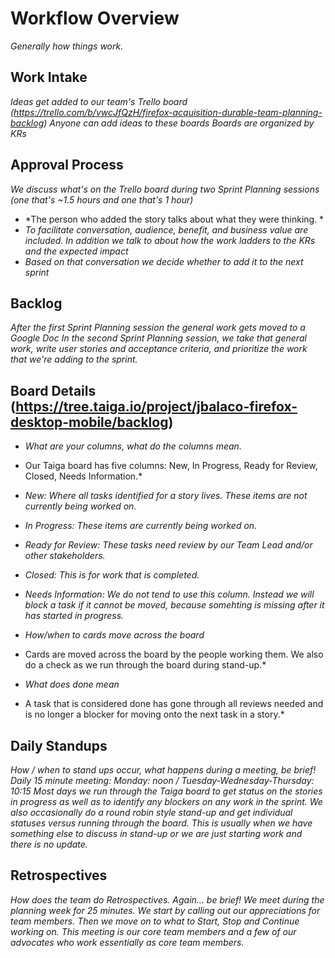 # Workflow Overview

*Generally how things work.*

## Work Intake

*Ideas get added to our team's Trello board (https://trello.com/b/vwcJfQzH/firefox-acquisition-durable-team-planning-backlog)*
*Anyone can add ideas to these boards*
*Boards are organized by KRs*

## Approval Process

*We discuss what's on the Trello board during two Sprint Planning sessions (one that's ~1.5 hours and one that's 1 hour)*
* *The person who added the story talks about what they were thinking. *
* *To facilitate conversation, audience, benefit, and business value are included. In addition we talk to about how the work ladders to the KRs and the expected impact*
* *Based on that conversation we decide whether to add it to the next sprint*

## Backlog

*After the first Sprint Planning session the general work gets moved to a Google Doc*
*In the second Sprint Planning session, we take that general work, write user stories and acceptance criteria, and prioritize the work that we're adding to the sprint.*


## Board Details (https://tree.taiga.io/project/jbalaco-firefox-desktop-mobile/backlog)

* *What are your columns, what do the columns mean.*
* Our Taiga board has five columns: New, In Progress, Ready for Review, Closed, Needs Information.*
* *New: Where all tasks identified for a story lives. These items are not currently being worked on.*
* *In Progress: These items are currently being worked on.* 
* *Ready for Review: These tasks need review by our Team Lead and/or other stakeholders.* 
* *Closed: This is for work that is completed.* 
* *Needs Information: We do not tend to use this column. Instead we will block a task if it cannot be moved, because somehting is missing after it has started in progress.*

* *How/when to cards move across the board*
* Cards are moved across the board by the people working them. We also do a check as we run through the board during stand-up.* 
* *What does done mean*
* A task that is considered done has gone through all reviews needed and is no longer a blocker for moving onto the next task in a story.*

## Daily Standups

*How / when to stand ups occur, what happens during a meeting, be brief!*
*Daily 15 minute meeting: Monday: noon / Tuesday-Wednesday-Thursday: 10:15*
*Most days we run through the Taiga board to get status on the stories in progress as well as to identify any blockers on any work in the sprint. We also occasionally do a round robin style stand-up and get individual statuses versus running through the board. This is usually when we have something else to discuss in stand-up or we are just starting work and there is no update.*

## Retrospectives

*How does the team do Retrospectives. Again... be brief!*
*We meet during the planning week for 25 minutes. We start by calling out our appreciations for team members. Then we move on to what to Start, Stop and Continue working on. This meeting is our core team members and a few of our advocates who work essentially as core team members.*
